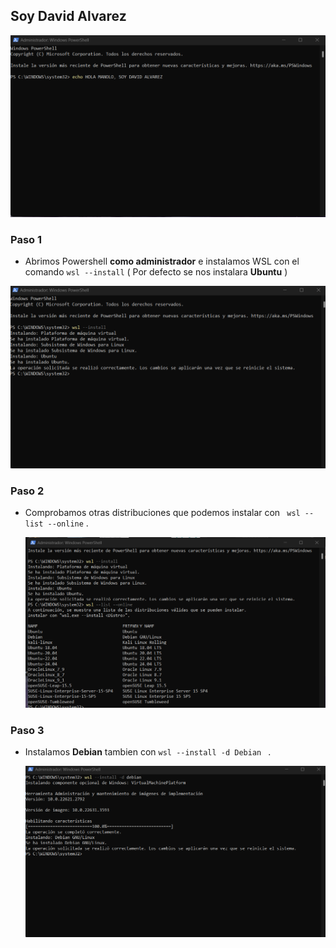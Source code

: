 ## Soy David Alvarez

![Soy david](images/SOYDAVIDCAP1.png)


### Paso 1 
- Abrimos Powershell **como administrador** e instalamos WSL con el comando  ` wsl --install `  ( Por defecto se nos instalara **Ubuntu** )
  
 ![Instalacion WSL](images/ubuntuinstalado.png)


### Paso 2 
- Comprobamos otras distribuciones que podemos instalar con ` wsl --list --online` .

  ![Distribuciones](images/distribuciones.png)

### Paso 3 
- Instalamos **Debian** tambien con `wsl --install -d Debian ` .

   ![Debian](images/instalaciondebian.png)
